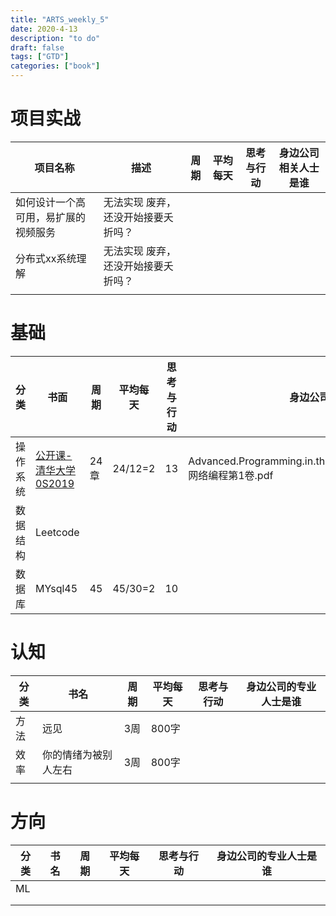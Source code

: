 ```yaml
---
title: "ARTS_weekly_5"
date: 2020-4-13
description: "to do"
draft: false
tags: ["GTD"]
categories: ["book"]
---
```






# 项目实战

| 项目名称 | 描述              | 周期 | 平均每天 | 思考与行动 | 身边公司相关人士是谁 |
| ---- | -------------------- | ---- | -------- | ---------- | -------------------- |
| 如何设计一个高可用，易扩展的视频服务 | 无法实现 废弃，还没开始接要夭折吗？ |   |          |            |                      |
| 分布式xx系统理解 | 无法实现 废弃，还没开始接要夭折吗？ |   |          |            |                      |
|      |                      |      |          |            ||



# 基础

| 分类             | 书面                                                         | 周期 | 平均每   天 | 思考与行动 | 身边公司的专业人士是谁                                       | 开始时间  |      |
| ---------------- | ------------------------------------------------------------ | ---- | ----------- | ---------- | ------------------------------------------------------------ | --------- | ---- |
| 操作系        统 | [公开课-清华大学0S2019](http://os.cs.tsinghua.edu.cn/oscourse/OS2019spring) | 24章 | 24/12=2     | 13         | Advanced.Programming.in.the.UNIX.Environment.3rd.Edition.UNIX网络编程第1卷.pdf | 2020-4-10 |      |
| 数据结构         | Leetcode                                                     |      |             |            |                                                              |           |      |
| 数据库           | MYsql45                                                      | 45   | 45/30=2     | 10         |                                                              |           |      |



# 认知

| 分类 | 书名                 | 周期 | 平均每天 | 思考与行动 | 身边公司的专业人士是谁 |
| ---- | -------------------- | ---- | -------- | ---------- | ---------------------- |
| 方法 | 远见                 | 3周  | 800字    |            |                        |
| 效率 | 你的情绪为被别人左右 | 3周  | 800字    |            |                        |
|      |                      |      |          |            |                        |

# 方向

| 分类 | 书名 | 周期 | 平均每天 | 思考与行动 | 身边公司的专业人士是谁 |
| ---- | ---- | ---- | -------- | ---------- | ---------------------- |
| ML   |      |      |          |            |                        |
|      |      |      |          |            |                        |
|      |      |      |          |            |                        |